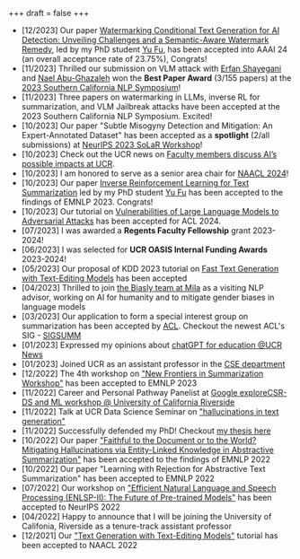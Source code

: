 +++
draft = false
+++
- [12/2023] Our paper [Watermarking Conditional Text Generation for AI Detection: Unveiling Challenges and a Semantic-Aware Watermark Remedy](https://arxiv.org/abs/2307.13808), led by my PhD student [Yu Fu](https://fyyfu.github.io/), has been accepted into AAAI 24 (an overall acceptance rate of 23.75\%), Congrats!
- [11/2023] Thrilled our submission on VLM attack with [Erfan Shayegani](https://erfanshayegani.github.io/) and [Nael Abu-Ghazaleh](https://www.cs.ucr.edu/~nael/) won the **Best Paper Award** (3/155 papers) at the [2023 Southern California NLP Symposium](https://socalnlp.github.io/symp23/index.html#award)!
- [11/2023] Three papers on watermarking in LLMs, inverse RL for summarization, and VLM Jailbreak attacks have been accepted at the 2023 Southern California NLP Symposium. Excited!
- [10/2023] Our paper "Subtle Misogyny Detection and Mitigation: An Expert-Annotated Dataset" has been accepted as a **spotlight** (2/all submissions) at [NeurIPS 2023 SoLaR Workshop](https://solar-neurips.github.io/)!
- [10/2023] Check out the UCR news on [Faculty members discuss AI’s possible impacts at UCR](https://news.ucr.edu/articles/2023/10/03/faculty-members-discuss-ais-possible-impacts-ucr?utm_source=UC+Riverside+Master+List&utm_campaign=b890962bb7-EMAIL_CAMPAIGN_2023_10_26_05_26&utm_medium=email&utm_term=0_-b890962bb7-%5BLIST_EMAIL_ID%5D).
- [10/2023] I am honored to serve as a senior area chair for [NAACL 2024](https://2024.naacl.org/)!
- [10/2023] Our paper [Inverse Reinforcement Learning for Text Summarization](https://arxiv.org/abs/2212.09917) led by my PhD student [Yu Fu](https://fyyfu.github.io/) has been accepted to the findings of EMNLP 2023. Congrats!
- [10/2023] Our tutorial on [Vulnerabilities of Large Language Models to Adversarial Attacks](https://llm-vulnerability.github.io/) has been accepted for ACL 2024.  
- [07/2023] I was awarded a **Regents Faculty Fellowship** grant 2023-2024!
- [06/2023] I was selected for **UCR OASIS Internal Funding Awards** 2023-2024!
- [05/2023] Our proposal of KDD 2023 tutorial on [Fast Text Generation with Text-Editing Models](https://kdd2023-text-editing.github.io/) has been accepted
-   [04/2023] Thrilled to join [the Biasly team at Mila](https://mila.quebec/en/project/biasly/) as a visiting NLP advisor, working on AI for humanity and to mitigate gender biases in language models
-   [03/2023] Our application to form a special interest group on summarization has been accepted by [ACL](https://www.aclweb.org/adminwiki/index.php?title=SIG_Compliance#SIGSUMM:_SIG_on_Summarization). Checkout the newest ACL's SIG - [SIGSUMM](https://www.sigsumm.org)
-   [01/2023] Expressed my opinions about [chatGPT for education @UCR News](https://news.ucr.edu/articles/2023/01/24/chatgpt-threat-education)
-   [01/2023] Joined UCR as an assistant professor in the [CSE department](https://www1.cs.ucr.edu/people/faculty)
-   [12/2022] The 4th workshop on ["New Frontiers in Summarization Workshop"](https://newsumm.github.io/2023/) has been accepted to EMNLP 2023
-   [11/2022] Career and Personal Pathway Panelist at [Google exploreCSR-DS and ML workshop @ University of California Riverside](https://sites.google.com/view/explorecsr2022ucr)
-   [11/2022] Talk at UCR Data Science Seminar on ["hallucinations in text generation"](https://datascience.ucr.edu/news/2022/11/18/are-hallucinations-text-generation-always-undesirable-perspective-text-elaboration)
-   [11/2022] Successfully defended my PhD! Checkout [my thesis here](/phd_thesis/)
-   [10/2022] Our paper ["Faithful to the Document or to the World? Mitigating Hallucinations via Entity-Linked Knowledge in Abstractive Summarization"](https://arxiv.org/abs/2204.13761) has been accepted to the findings of EMNLP 2022
-   [10/2022] Our paper "Learning with Rejection for Abstractive Text Summarization" has been accepted to EMNLP 2022
-   [07/2022] Our workshop on ["Efficient Natural Language and Speech Processing (ENLSP-II): The Future of Pre-trained Models"](https://neurips2022-enlsp.github.io/) has been accepted to NeurIPS 2022
-   [04/2022] Happy to announce that I will be joining the University of Califonia, Riverside as a tenure-track assistant professor
-   [12/2021] Our ["Text Generation with Text-Editing Models"](https://text-editing.github.io/) tutorial has been accepted to NAACL 2022
